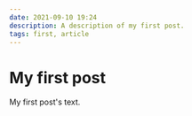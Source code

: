 ```yaml
---
date: 2021-09-10 19:24
description: A description of my first post.
tags: first, article
---
```

# My first post

My first post's text.